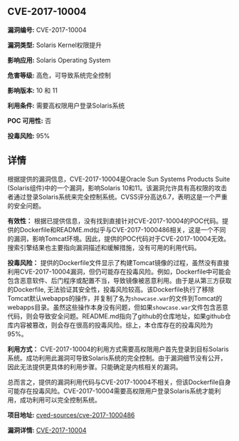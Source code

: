 ## CVE-2017-10004

**漏洞编号:** CVE-2017-10004

**漏洞类型:** Solaris Kernel权限提升

**影响应用:** Solaris Operating System

**危害等级:** 高危，可导致系统完全控制

**影响版本:** 10 和 11

**利用条件:** 需要高权限用户登录Solaris系统

**POC 可用性:** 否

**投毒风险:** 95%

## 详情

根据提供的漏洞信息，CVE-2017-10004是Oracle Sun Systems Products Suite (Solaris组件)中的一个漏洞，影响Solaris 10和11。该漏洞允许具有高权限的攻击者通过登录Solaris系统来完全控制系统。CVSS评分高达6.7，表明这是一个严重的安全问题。

**有效性：**
根据已提供信息，没有找到直接针对CVE-2017-10004的POC代码。提供的Dockerfile和README.md似乎与CVE-2017-1000486相关，这是一个不同的漏洞，影响Tomcat环境。因此，提供的POC代码对于CVE-2017-10004无效。搜索引擎结果也主要指向漏洞描述和缓解措施，没有可用的利用代码。

**投毒风险：**
提供的Dockerfile文件显示了构建Tomcat镜像的过程，虽然没有直接利用CVE-2017-10004漏洞，但仍可能存在投毒风险。例如，Dockerfile中可能会包含恶意软件、后门程序或配置不当，导致镜像被恶意利用。由于是从第三方获取的Dockerfile, 无法验证其安全性，投毒风险较高。该Dockerfile执行了移除Tomcat默认webapps的操作，并复制了名为`showcase.war`的文件到Tomcat的webapps目录。虽然这些操作本身没有问题，但如果`showcase.war`文件包含恶意代码，则会导致安全问题。README.md指向了github的仓库地址，如果github仓库内容被篡改，则会存在很高的投毒风险。综上，本仓库存在的投毒风险为95%。

**利用方式：**
CVE-2017-10004的利用方式需要高权限用户首先登录到目标Solaris系统。成功利用此漏洞可导致Solaris系统的完全控制。由于漏洞细节没有公开，因此无法提供更具体的利用步骤。只能确定是内核相关的漏洞。

总而言之，提供的漏洞利用代码与CVE-2017-10004不相关，但该Dockerfile自身可能存在投毒风险。CVE-2017-10004需要高权限用户登录Solaris系统才能利用，成功利用可以完全控制系统。


**项目地址:** [cved-sources/cve-2017-1000486](https://github.com/cved-sources/cve-2017-1000486)

**漏洞详情:** [CVE-2017-10004](https://nvd.nist.gov/vuln/detail/CVE-2017-10004)